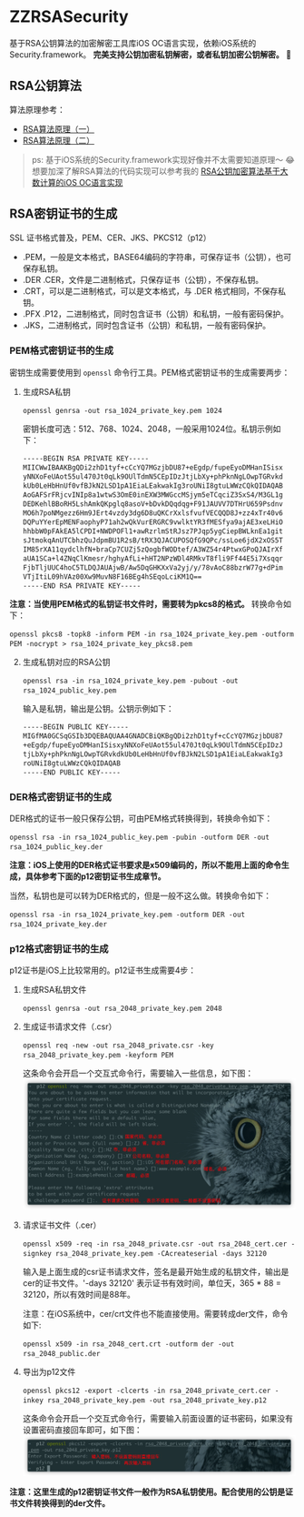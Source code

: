 # ZZRSASecurity
基于RSA公钥算法的加密解密工具库iOS OC语言实现，依赖iOS系统的Security.framework。 **完美支持公钥加密私钥解密，或者私钥加密公钥解密。** 🎉

##  RSA公钥算法

算法原理参考：
* [RSA算法原理（一）](ruanyifeng.com/blog/2013/06/rsa_algorithm_part_one.html) 
* [RSA算法原理（二）](http://www.ruanyifeng.com/blog/2013/07/rsa_algorithm_part_two.html)

> ps: 基于iOS系统的Security.framework实现好像并不太需要知道原理～ 😂 想要加深了解RSA算法的代码实现可以参考我的 [RSA公钥加密算法基于大数计算的iOS OC语言实现](https://github.com/lishuzhi1121/ZZRSAEncryptor)


## RSA密钥证书的生成

SSL 证书格式普及，PEM、CER、JKS、PKCS12（p12）
* .PEM，一般是文本格式，BASE64编码的字符串，可保存证书（公钥），也可保存私钥。
* .DER .CER，文件是二进制格式，只保存证书（公钥），不保存私钥。
* .CRT，可以是二进制格式，可以是文本格式，与 .DER 格式相同，不保存私钥。
* .PFX .P12，二进制格式，同时包含证书（公钥）和私钥，一般有密码保护。
* .JKS，二进制格式，同时包含证书（公钥）和私钥，一般有密码保护。

### PEM格式密钥证书的生成

密钥生成需要使用到 `openssl` 命令行工具。PEM格式密钥证书的生成需要两步：

1. 生成RSA私钥

    `openssl genrsa -out rsa_1024_private_key.pem 1024`
    
    密钥长度可选：512、768、1024、2048，一般采用1024位。私钥示例如下：
    
    ```
    -----BEGIN RSA PRIVATE KEY-----
    MIICWwIBAAKBgQDi2zhD1tyf+cCcYQ7MGzjbDU87+eEgdp/fupeEyoDMHanISisx
    yNNXoFeUAot55ul470Jt0qLk9OUlTdmN5CEpIDzJtjLbXy+phPknNgLOwpTGRvkd
    kUb0LeHbHnUf0vfBJkN2LSD1pA1EiaLEakwakIg3roUNiI8gtuLWWzCQkQIDAQAB
    AoGAFSrFRjcvINIp8a1wtwS3OmE0inEXW3MWGccMSjym5eTCqciZ3SxS4/M3GL1g
    DEDKehlBBoRH5LshAmkQKpglq8asoV+bDvkDQqdqg+F91JAUVV7DTHrU659Psdnv
    MO6h7poNMgezz6Hm9JErt4vzdy3dg6D8uQKCrXxlsfvufVECQQD8J+zz4xTr40v6
    DQPuYYerEpMENFaophyP71ah2wQkVurERGRC9vwlktYR3fMESfya9ajAE3xeLHiO
    hhbbW0pFAkEA5lCPDI+NWDPOFl1+awRzrlmStRJsz7PJqp5ygCiepBWLknEa1git
    sJtmokqAnUTCbhzQuJdpmBU1R2sB/tRX3QJACUPOSQfG9QPc/ssLoe6jdX2xOS5T
    IM85rXA11qydclhfN+braCp7CUZj5zQogbfWODtef/A3WZ54r4PtwxGPoQJAIrXf
    aUA1SCa+l4ZNqClKmesr/hghyAfLi+hHT2NPzWDl4RMkvT8fli9Ff44E5i7Xsqqr
    FjbTljUUC4hoC5TLDQJAUAjwB/Aw5DqGHKXxVa2yj/y/78vAoC88bzrW77g+dPim
    VTjItiL09hVAz00Xw9MuvN8F16BEg4hSEqoLciKM1Q==
    -----END RSA PRIVATE KEY-----
    ```
**注意：当使用PEM格式的私钥证书文件时，需要转为pkcs8的格式。** 转换命令如下：

`openssl pkcs8 -topk8 -inform PEM -in rsa_1024_private_key.pem -outform PEM -nocrypt > rsa_1024_private_key_pkcs8.pem`


2. 生成私钥对应的RSA公钥

    `openssl rsa -in rsa_1024_private_key.pem -pubout -out rsa_1024_public_key.pem`
    
    输入是私钥，输出是公钥。公钥示例如下：
    
    ```
    -----BEGIN PUBLIC KEY-----
    MIGfMA0GCSqGSIb3DQEBAQUAA4GNADCBiQKBgQDi2zhD1tyf+cCcYQ7MGzjbDU87
    +eEgdp/fupeEyoDMHanISisxyNNXoFeUAot55ul470Jt0qLk9OUlTdmN5CEpIDzJ
    tjLbXy+phPknNgLOwpTGRvkdkUb0LeHbHnUf0vfBJkN2LSD1pA1EiaLEakwakIg3
    roUNiI8gtuLWWzCQkQIDAQAB
    -----END PUBLIC KEY-----
    ```

### DER格式密钥证书的生成

DER格式的证书一般只保存公钥，可由PEM格式转换得到，转换命令如下：

`openssl rsa -in rsa_1024_public_key.pem -pubin -outform DER -out rsa_1024_public_key.der`

**注意：iOS上使用的DER格式证书要求是x509编码的，所以不能用上面的命令生成，具体参考下面的p12密钥证书生成章节。**

当然，私钥也是可以转为DER格式的，但是一般不这么做。转换命令如下：

`openssl rsa -in rsa_1024_private_key.pem -outform DER -out rsa_1024_private_key.der`


### p12格式密钥证书的生成

p12证书是iOS上比较常用的。p12证书生成需要4步：

1. 生成RSA私钥文件
    
    `openssl genrsa -out rsa_2048_private_key.pem 2048`
    
2. 生成证书请求文件（.csr）

    `openssl req -new -out rsa_2048_private.csr -key rsa_2048_private_key.pem -keyform PEM`
    
    这条命令会开启一个交互式命令行，需要输入一些信息，如下图：
    ![csr](https://raw.githubusercontent.com/lishuzhi1121/oss/master/uPic/2021/06/11-175318-KEJzE6.png)

3. 请求证书文件（.cer）

    `openssl x509 -req -in rsa_2048_private.csr -out rsa_2048_cert.cer -signkey rsa_2048_private_key.pem -CAcreateserial -days 32120`
    
    输入是上面生成的csr证书请求文件，签名是最开始生成的私钥文件，输出是cer的证书文件。'-days 32120' 表示证书有效时间，单位天，365 * 88 = 32120，所以有效时间是88年。
    
    注意：在iOS系统中，cer/crt文件也不能直接使用。需要转成der文件，命令如下:
    
    `openssl x509 -in rsa_2048_cert.crt -outform der -out rsa_2048_public.der`

4. 导出为p12文件

    `openssl pkcs12 -export -clcerts -in rsa_2048_private_cert.cer -inkey rsa_2048_private_key.pem -out rsa_2048_private_key.p12`
    
    这条命令会开启一个交互式命令行，需要输入前面设置的证书密码，如果没有设置密码直接回车即可，如下图：
    ![p12](https://raw.githubusercontent.com/lishuzhi1121/oss/master/uPic/2021/06/11-174232-nEOIJb.png)
    
**注意：这里生成的p12密钥证书文件一般作为RSA私钥使用。配合使用的公钥是证书文件转换得到的der文件。**

